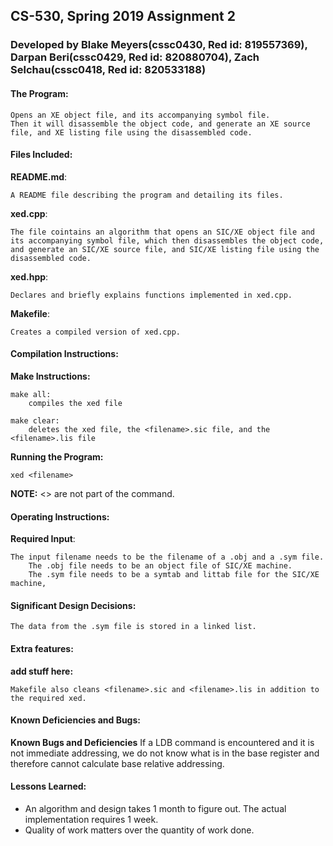 <!-----------------------------------------------------------------
Name: Blake Meyers(cssc0430, Red id: 819557369), Darpan Beri(cssc0429, Red id: 820880704), Zach Selchau(cssc0418, Red id: 820533188)
 Project: CS530 Assignment 2
 File: README.md
 Notes: A README file describing the program and detailing its files.
--------------------------------------------------------------------->

## CS-530, Spring 2019 Assignment 2
### Developed by Blake Meyers(cssc0430, Red id: 819557369), Darpan Beri(cssc0429, Red id: 820880704), Zach Selchau(cssc0418, Red id: 820533188)

#### The Program:
    Opens an XE object file, and its accompanying symbol file.
    Then it will disassemble the object code, and generate an XE source file, and XE listing file using the disassembled code.

#### Files Included:
**README.md**:

    A README file describing the program and detailing its files.

**xed.cpp**:

    The file cointains an algorithm that opens an SIC/XE object file and its accompanying symbol file, which then disassembles the object code, and generate an SIC/XE source file, and SIC/XE listing file using the disassembled code.

**xed.hpp**:

    Declares and briefly explains functions implemented in xed.cpp.

**Makefile**:

    Creates a compiled version of xed.cpp.

#### Compilation Instructions:
**Make Instructions:**

    make all:
    	compiles the xed file

    make clear:
    	deletes the xed file, the <filename>.sic file, and the <filename>.lis file

**Running the Program:**

    xed <filename>

**NOTE:** <> are not part of the command.

#### Operating Instructions:
**Required Input**:

    The input filename needs to be the filename of a .obj and a .sym file.
        The .obj file needs to be an object file of SIC/XE machine.
        The .sym file needs to be a symtab and littab file for the SIC/XE machine,

#### Significant Design Decisions:
    The data from the .sym file is stored in a linked list.
    

#### Extra features:
**add stuff here:**

    Makefile also cleans <filename>.sic and <filename>.lis in addition to the required xed.

#### Known Deficiencies and Bugs:
**Known Bugs and Deficiencies**
    If a LDB command is encountered and it is not immediate addressing, we do not know what is in the base register and therefore cannot calculate base relative addressing.

#### Lessons Learned:
* An algorithm and design takes 1 month to figure out. The actual implementation requires 1 week.
* Quality of work matters over the quantity of work done.

<!-----------------------------------------[ EOF: README.md ]--------------------------------->